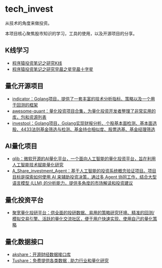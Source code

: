 # tech_invest

从技术的角度来做投资。

本项目核心聚焦股市知识的学习，工具的使用，以及开源项目的分享。

## K线学习

- [程序猿投资笔记之研究K线](https://mp.weixin.qq.com/s/edKjMuc6ugPNRdfT8ZcyCw)
- [程序猿投资笔记之研究早晨之星早晨十字星](https://mp.weixin.qq.com/s/IuuX0yKGQv7TMa1YdljkJQ)


## 量化开源项目

- [indicator：Golang项目，提供了一套丰富的技术分析指标、策略以及一个用于回测的框架](https://github.com/cinar/indicator)
- [awesome-quant：量化投资项目合集，为量化投资开发者整理了非常实用的库，包和资源列表](https://github.com/wilsonfreitas/awesome-quant)
- [investool：Golang项目，Golang实现财报分析、个股基本面检测、基本面选股、4433法则基金筛选与检测、基金持仓相似度、股票选基、基金经理筛选](https://github.com/axiaoxin-com/investool)

## AI量化项目

- [qlib：微软开源的AI量化平台，一个面向人工智能的量化投资平台，旨在利用人工智能技术赋能量化研究](https://github.com/microsoft/qlib)
- [A_Share_investment_Agent：基于人工智能的投资系统概念验证项目。项目目标是探索如何使用 AI 来辅助投资决策，通过多 Agent 协同工作，结合大型语言模型 (LLM) 的分析能力，提供多角度的市场解读和投资建议](https://github.com/24mlight/A_Share_investment_Agent)

## 量化投资平台

- [聚宽量化投研平台：供全面的投研数据、易用的策略研究环境、精准的回测/模拟交易引擎、活跃的量化交流社区，便于用户快速实现、使用自己的量化策略](https://www.joinquant.com/)

## 量化数据接口

- [akshare：开源财经数据接口库](https://github.com/akfamily/akshare)
- [Tushare：免费提供各类数据 , 助力行业和量化研究](https://tushare.pro/)
